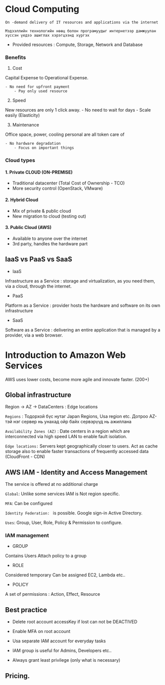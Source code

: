 # Cloud Computing

`On -demand delivery of IT resources and applications via the internet`

`Мэдээллийн технологийн нөөц болон програмуудыг интернетээр дамжуулан хүссэн үедээ ашиглах хэрэгцээнд хүргэх`

- Provided resources : Compute, Storage, Network and Database

### Benefits

1. Cost

Capital Expense to Operational Expense. 

	- No need for upfront payment 
        - Pay only used resource

2. Speed

New resources are only 1 click away.
	- No need to wait for days
	- Scale easily (Elasticity)

3. Maintenance
	
Office space, power, cooling personal are all token care of

	- No hardware degradation
        - Focus on important things

### Cloud types 

#### 1. Private CLOUD (ON-PREMISE)

- Traditional datacenter (Total Cost of Ownership - TCO)
- More security control (OpenStack, VMware)

#### 2. Hybrid Cloud

- Mix of private & public cloud
- New migration to cloud (testing out)

#### 3. Public Cloud (AWS)

- Available to anyone over the internet
- 3rd party, handles the hardware part

## IaaS vs PaaS vs SaaS

* IaaS

Infrastructure as a Service : storage and virtualization, as you need them, via a cloud, through the internet.

* PaaS 

Platform as a Service : provider hosts the hardware and software on its own infrastructure 

* SaaS

Software as a Service : delivering an entire application that is managed by a provider, via a web browser.

# Introduction to Amazon Web Services 

AWS uses lower costs, become more agile and innovate faster. (200+)


## Global infrastructure

Region -> AZ -> DataCenters : Edge locations

`Regions` : Тодорхой бүс нутаг Japan Regions, Usa region etc. Дотроо AZ-тэй нэг сервер нь унахад ойр байх сервэрүүд нь ажиллана 

`Availability Zones (AZ)` : Date centers in a region which are interconnected via high speed LAN to enable fault isolation.

`Edge locations:` Servers kept geographically closer to users. Act as cache storage also to enable faster transactions of frequently accessed data (CloudFront - CDN)

## AWS IAM - Identity and Access Management 

The service is offered at no additional charge 

`Global`: Unlike some services IAM is Not region specific.

`MFA`: Can be configured

`Identity Federation: ` is possible. Google sign-in Active Directory.

`Uses`: Group, User, Role, Policy & Permission to configure. 

### IAM management 

* GROUP

Contains Users Attach policy to a group 

* ROLE 

Considered temporary Can be assigned EC2, Lambda etc..

* POLICY 

A set of permissions : Action, Effect, Resource


## Best practice 

* Delete root account accessKey if lost can not be DEACTIVED

* Enable MFA on root account

* Usa separate IAM account for everyday tasks

* IAM group is useful for Admins, Developers etc..

* Always grant least privilege (only what is necessary)

## Pricing.






